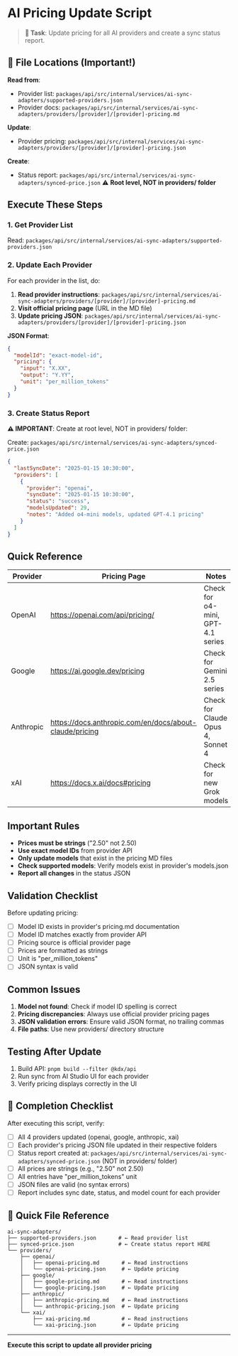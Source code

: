 # AI Pricing Update Script

> **🤖 Task**: Update pricing for all AI providers and create a sync status report.

## 📁 File Locations (Important!)

**Read from**:
- Provider list: `packages/api/src/internal/services/ai-sync-adapters/supported-providers.json`
- Provider docs: `packages/api/src/internal/services/ai-sync-adapters/providers/[provider]/[provider]-pricing.md`

**Update**:
- Provider pricing: `packages/api/src/internal/services/ai-sync-adapters/providers/[provider]/[provider]-pricing.json`

**Create**:
- Status report: `packages/api/src/internal/services/ai-sync-adapters/synced-price.json` ⚠️ **Root level, NOT in providers/ folder**

## Execute These Steps

### 1. Get Provider List
Read: `packages/api/src/internal/services/ai-sync-adapters/supported-providers.json`

### 2. Update Each Provider

For each provider in the list, do:

1. **Read provider instructions**: `packages/api/src/internal/services/ai-sync-adapters/providers/[provider]/[provider]-pricing.md`
2. **Visit official pricing page** (URL in the MD file)
3. **Update pricing JSON**: `packages/api/src/internal/services/ai-sync-adapters/providers/[provider]/[provider]-pricing.json`

**JSON Format**:
```json
{
  "modelId": "exact-model-id",
  "pricing": {
    "input": "X.XX",
    "output": "Y.YY",
    "unit": "per_million_tokens"
  }
}
```

### 3. Create Status Report

**⚠️ IMPORTANT**: Create at root level, NOT in providers/ folder:

Create: `packages/api/src/internal/services/ai-sync-adapters/synced-price.json`

```json
{
  "lastSyncDate": "2025-01-15 10:30:00",
  "providers": [
    {
      "provider": "openai",
      "syncDate": "2025-01-15 10:30:00",
      "status": "success",
      "modelsUpdated": 29,
      "notes": "Added o4-mini models, updated GPT-4.1 pricing"
    }
  ]
}
```

## Quick Reference

| Provider | Pricing Page | Notes |
|----------|-------------|-------|
| OpenAI | https://openai.com/api/pricing/ | Check for o4-mini, GPT-4.1 series |
| Google | https://ai.google.dev/pricing | Check for Gemini 2.5 series |
| Anthropic | https://docs.anthropic.com/en/docs/about-claude/pricing | Check for Claude Opus 4, Sonnet 4 |
| xAI | https://docs.x.ai/docs#pricing | Check for new Grok models |

## Important Rules

- **Prices must be strings** ("2.50" not 2.50)
- **Use exact model IDs** from provider API
- **Only update models** that exist in the pricing MD files
- **Check supported models**: Verify models exist in provider's models.json
- **Report all changes** in the status JSON

## Validation Checklist

Before updating pricing:
- [ ] Model ID exists in provider's pricing.md documentation
- [ ] Model ID matches exactly from provider API
- [ ] Pricing source is official provider page
- [ ] Prices are formatted as strings
- [ ] Unit is "per_million_tokens"
- [ ] JSON syntax is valid

## Common Issues

1. **Model not found**: Check if model ID spelling is correct
2. **Pricing discrepancies**: Always use official provider pricing pages
3. **JSON validation errors**: Ensure valid JSON format, no trailing commas
4. **File paths**: Use new providers/ directory structure

## Testing After Update

1. Build API: `pnpm build --filter @kdx/api`
2. Run sync from AI Studio UI for each provider
3. Verify pricing displays correctly in the UI

## 📝 Completion Checklist

After executing this script, verify:

- [ ] All 4 providers updated (openai, google, anthropic, xai)
- [ ] Each provider's pricing JSON file updated in their respective folders
- [ ] Status report created at: `packages/api/src/internal/services/ai-sync-adapters/synced-price.json` (NOT in providers/ folder)
- [ ] All prices are strings (e.g., "2.50" not 2.50)
- [ ] All entries have "per_million_tokens" unit
- [ ] JSON files are valid (no syntax errors)
- [ ] Report includes sync date, status, and model count for each provider

## 🔗 Quick File Reference

```
ai-sync-adapters/
├── supported-providers.json       # ← Read provider list
├── synced-price.json              # ← Create status report HERE
└── providers/
    ├── openai/
    │   ├── openai-pricing.md       # ← Read instructions
    │   └── openai-pricing.json     # ← Update pricing
    ├── google/
    │   ├── google-pricing.md       # ← Read instructions  
    │   └── google-pricing.json     # ← Update pricing
    ├── anthropic/
    │   ├── anthropic-pricing.md    # ← Read instructions
    │   └── anthropic-pricing.json  # ← Update pricing
    └── xai/
        ├── xai-pricing.md          # ← Read instructions
        └── xai-pricing.json        # ← Update pricing
```

---
**Execute this script to update all provider pricing**